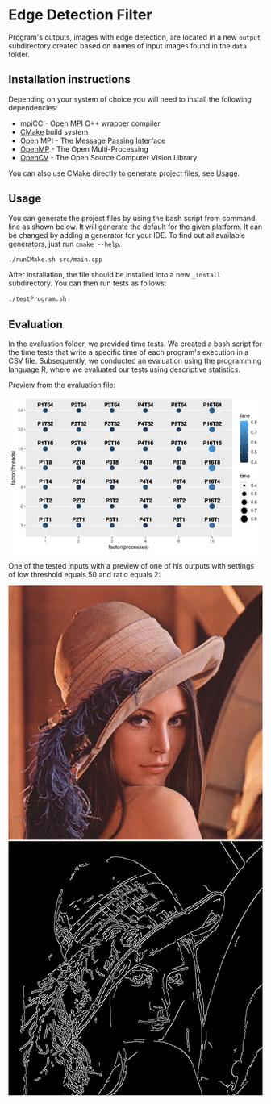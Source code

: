 # Edge Detection Filter

Program's outputs, images with edge detection, are located in a new `output` subdirectory created based on names of input images found in the `data` folder.

## Installation instructions

Depending on your system of choice you will need to install the following dependencies:
* mpiCC - Open MPI C++ wrapper compiler 
* [CMake](https://cmake.org) build system
* [Open MPI](https://www.mpi-forum.org/) - The Message Passing Interface
* [OpenMP](https://www.openmp.org/) - The Open Multi-Processing
* [OpenCV](https://opencv.org/) - The Open Source Computer Vision Library

You can also use CMake directly to generate project files, see [Usage](#Usage).

## Usage

You can generate the project files by using the bash script from command line as shown below. It will generate the default for the given platform. It can be changed by adding a generator for your IDE. To find out all available generators, just run `cmake --help`.

```bash
./runCMake.sh src/main.cpp
```

After installation, the file should be installed into a new `_install` subdirectory. You can then run tests as follows:

```bash
./testProgram.sh
```
## Evaluation

In the evaluation folder, we provided time tests. We created a bash script for the time tests that write a specific time of each program's execution in a CSV file. Subsequently, we conducted an evaluation using the programming language R, where we evaluated our tests using descriptive statistics.

Preview from the evaluation file:  

<p align="center">
	<img src="./figures/time_tests.png">
</p>

One of the tested inputs with a preview of one of his outputs with settings of low threshold equals 50 and ratio equals 2:  

<p align="center">
	<img src="./data/lena.bmp">
	<img src="./output/lena/lena_LT50_R2.bmp">
</p>
